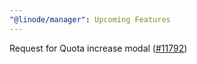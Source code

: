 ```yaml
---
"@linode/manager": Upcoming Features
---
```


Request for Quota increase modal ([#11792](https://github.com/linode/manager/pull/11792))
